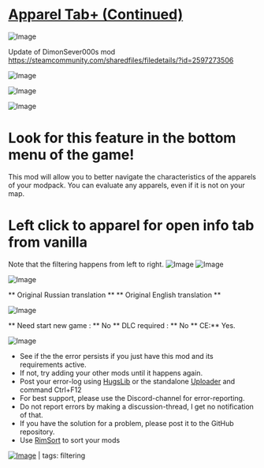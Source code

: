 # [Apparel Tab+ (Continued)](https://steamcommunity.com/sharedfiles/filedetails/?id=3417112717)

![Image](https://i.imgur.com/buuPQel.png)

Update of DimonSever000s mod https://steamcommunity.com/sharedfiles/filedetails/?id=2597273506

![Image](https://i.imgur.com/pufA0kM.png)
	
![Image](https://i.imgur.com/Z4GOv8H.png)

![Image](https://steamuserimages-a.akamaihd.net/ugc/1681519447378065763/CAE5448F0AE6F93B886FF7A780D621CC65E0383E/?imw=5000&amp;imh=5000&amp;ima=fit&amp;impolicy=Letterbox&amp;imcolor=%23000000&amp;letterbox=false)

#  Look for this feature in the bottom menu of the game! 

This mod will allow you to better navigate the characteristics of the apparels of your modpack. You can evaluate any apparels, even if it is not on your map.

#  Left click to apparel for open info tab from vanilla 


Note that the filtering happens from left to right.
![Image](https://steamuserimages-a.akamaihd.net/ugc/1682646595942126178/B5FEE5DCABD74A77A5F0FF6DB8953895BFF14D1B/?imw=5000&amp;imh=5000&amp;ima=fit&amp;impolicy=Letterbox&amp;imcolor=%23000000&amp;letterbox=false)
![Image](https://steamuserimages-a.akamaihd.net/ugc/1682646595942127447/93DFF403B285C61FE204B18E5BAE8EADEA9455BB/?imw=5000&amp;imh=5000&amp;ima=fit&amp;impolicy=Letterbox&amp;imcolor=%23000000&amp;letterbox=false)


![Image](https://steamuserimages-a.akamaihd.net/ugc/1681519447378067434/C0D6CC9F47D73562CB2FD56B7A122A50CB34108E/?imw=5000&amp;imh=5000&amp;ima=fit&amp;impolicy=Letterbox&amp;imcolor=%23000000&amp;letterbox=false)

** Original Russian translation **
** Original English translation **


![Image](https://steamuserimages-a.akamaihd.net/ugc/1681519447378063444/AB0B61DEBB67D0D55A4113EDACE2E9D8A3D28CF9/?imw=5000&amp;imh=5000&amp;ima=fit&amp;impolicy=Letterbox&amp;imcolor=%23000000&amp;letterbox=false)

** Need start new game : ** No
** DLC required : ** No
** CE:** Yes.

![Image](https://i.imgur.com/PwoNOj4.png)



-  See if the the error persists if you just have this mod and its requirements active.
-  If not, try adding your other mods until it happens again.
-  Post your error-log using [HugsLib](https://steamcommunity.com/workshop/filedetails/?id=818773962) or the standalone [Uploader](https://steamcommunity.com/sharedfiles/filedetails/?id=2873415404) and command Ctrl+F12
-  For best support, please use the Discord-channel for error-reporting.
-  Do not report errors by making a discussion-thread, I get no notification of that.
-  If you have the solution for a problem, please post it to the GitHub repository.
-  Use [RimSort](https://github.com/RimSort/RimSort/releases/latest) to sort your mods

 

[![Image](https://img.shields.io/github/v/release/emipa606/ApparelTab?label=latest%20version&style=plastic&color=9f1111&labelColor=black)](https://steamcommunity.com/sharedfiles/filedetails/changelog/3417112717) | tags:  filtering
